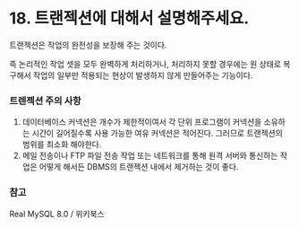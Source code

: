 # 18. 트랜젝션에 대해서 설명해주세요.

트랜젝션은 작업의 완전성을 보장해 주는 것이다.

즉 논리적인 작업 셋을 모두 완벽하게 처리하거나, 처리하지 못할 경우에는 원 상태로 복구해서 작업의 일부만 적용되는 현상이 발생하지 않게 만들어주는 기능이다.

### 트렌젝션 주의 사항

1. 데이터베이스 커넥션은 개수가 제한적이여서 각 단위 프로그램이 커넥션을 소유하는 시간이 길어질수록 사용 가능한 여유 커넥션은 적어진다. 그러므로 트랜젝션의 범위를 최소화 해야한다.
2. 메일 전송이나 FTP 파일 전송 작업 또는 네트워크를 통해 원격 서버와 통신하는 작업은 어떻게 해서든 DBMS의 트랜젝션 내에서 제거하는 것이 좋다.

### 참고

Real MySQL 8.0 / 위키북스